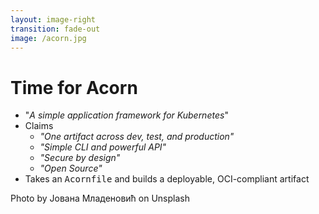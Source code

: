 ```yaml
---
layout: image-right
transition: fade-out
image: /acorn.jpg
---
```


# Time for Acorn

- "*A simple application framework for Kubernetes*"
- Claims
  - *"One artifact across dev, test, and production"*
  - *"Simple CLI and powerful API"*
  - *"Secure by design"*
  - *"Open Source"*
- Takes an <tt>Acornfile</tt> and builds a deployable, OCI-compliant artifact

<div class="abs-br text-2 pr-1 text-gray-400">Photo by Joвана Младеновић on Unsplash</div>
  